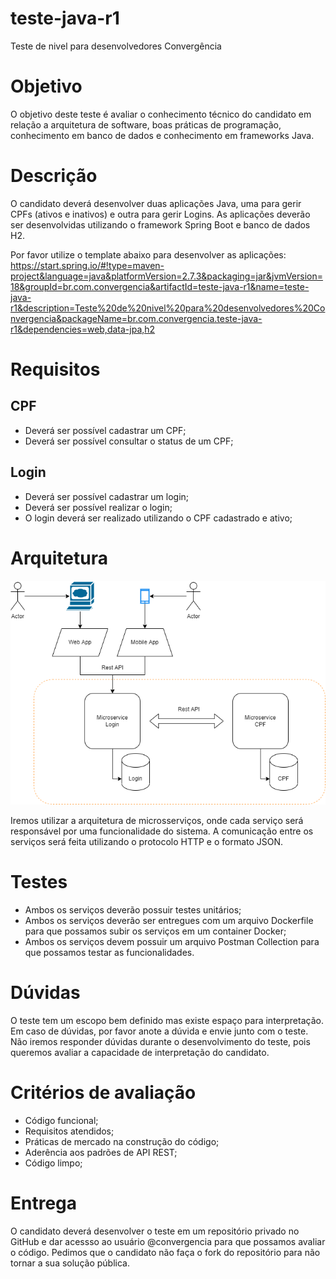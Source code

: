 # teste-java-r1
Teste de nivel para desenvolvedores Convergência

# Objetivo

O objetivo deste teste é avaliar o conhecimento técnico do candidato em relação a arquitetura de software, boas práticas de programação, conhecimento em banco de dados e conhecimento em frameworks Java.

# Descrição

O candidato deverá desenvolver duas aplicações Java, uma para gerir CPFs (ativos e inativos) e outra para gerir Logins.
As aplicações deverão ser desenvolvidas utilizando o framework Spring Boot e banco de dados H2.

Por favor utilize o template abaixo para desenvolver as aplicações:
https://start.spring.io/#!type=maven-project&language=java&platformVersion=2.7.3&packaging=jar&jvmVersion=18&groupId=br.com.convergencia&artifactId=teste-java-r1&name=teste-java-r1&description=Teste%20de%20nivel%20para%20desenvolvedores%20Convergencia&packageName=br.com.convergencia.teste-java-r1&dependencies=web,data-jpa,h2

# Requisitos

## CPF

- Deverá ser possível cadastrar um CPF;
- Deverá ser possível consultar o status de um CPF;

## Login

- Deverá ser possível cadastrar um login;
- Deverá ser possível realizar o login;
- O login deverá ser realizado utilizando o CPF cadastrado e ativo;

# Arquitetura

![Arquitetura](/arquitetura.png "Documento de Arquitetura do Sistema")

Iremos utilizar a arquitetura de microsserviços, onde cada serviço será responsável por uma funcionalidade do sistema. A comunicação entre os serviços será feita utilizando o protocolo HTTP e o formato JSON.

# Testes

 - Ambos os serviços deverão possuir testes unitários;
 - Ambos os serviços deverão ser entregues com um arquivo Dockerfile para que possamos subir os serviços em um container Docker;
 - Ambos os serviços devem possuir um arquivo Postman Collection para que possamos testar as funcionalidades.

# Dúvidas

O teste tem um escopo bem definido mas existe espaço para interpretação. Em caso de dúvidas, por favor anote a dúvida e envie junto com o teste. Não iremos responder dúvidas durante o desenvolvimento do teste, pois queremos avaliar a capacidade de interpretação do candidato.

# Critérios de avaliação

 - Código funcional;
 - Requisitos atendidos;
 - Práticas de mercado na construção do código;
 - Aderência aos padrões de API REST;
 - Código limpo;

# Entrega

O candidato deverá desenvolver o teste em um repositório privado no GitHub e dar acessso ao usuário @convergencia para que possamos avaliar o código.
Pedimos que o candidato não faça o fork do repositório para não tornar a sua solução pública.
